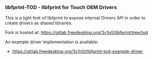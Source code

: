 ### libfprint-TOD - libfprint for Touch OEM Drivers

This is a light fork of libfprint to expose internal Drivers API in order to
create drivers as shared libraries.

Fork is hosted at: https://gitlab.freedesktop.org/3v1n0/libfprint/tree/tod

An example driver implementation is available:
 - https://gitlab.freedesktop.org/3v1n0/libfprint-tod-example-driver
